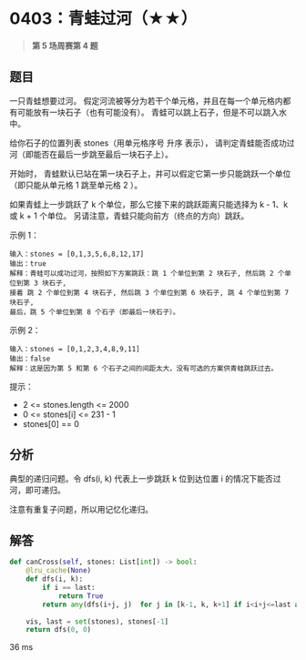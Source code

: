 # 0403：青蛙过河（★★）


> **第 5 场周赛第 4 题**

## 题目

一只青蛙想要过河。 假定河流被等分为若干个单元格，并且在每一个单元格内都有可能放有一块石子（也有可能没有）。
 青蛙可以跳上石子，但是不可以跳入水中。

给你石子的位置列表 stones（用单元格序号 升序 表示）， 请判定青蛙能否成功过河（即能否在最后一步跳至最后一块石子上）。

开始时， 青蛙默认已站在第一块石子上，并可以假定它第一步只能跳跃一个单位（即只能从单元格 1 跳至单元格 2 ）。

如果青蛙上一步跳跃了 k 个单位，那么它接下来的跳跃距离只能选择为 k - 1、k 或 k + 1 个单位。
 另请注意，青蛙只能向前方（终点的方向）跳跃。


示例 1：

    输入：stones = [0,1,3,5,6,8,12,17]
    输出：true
    解释：青蛙可以成功过河，按照如下方案跳跃：跳 1 个单位到第 2 块石子, 然后跳 2 个单位到第 3 块石子, 
    接着 跳 2 个单位到第 4 块石子, 然后跳 3 个单位到第 6 块石子, 跳 4 个单位到第 7 块石子, 
    最后，跳 5 个单位到第 8 个石子（即最后一块石子）。

示例 2：

    输入：stones = [0,1,2,3,4,8,9,11]
    输出：false
    解释：这是因为第 5 和第 6 个石子之间的间距太大，没有可选的方案供青蛙跳跃过去。
 

提示：
- 2 <= stones.length <= 2000
- 0 <= stones[i] <= 231 - 1
- stones[0] == 0


## 分析

典型的递归问题。令 dfs(i, k) 代表上一步跳跃 k 位到达位置 i 的情况下能否过河，即可递归。

注意有重复子问题，所以用记忆化递归。

## 解答

```python
def canCross(self, stones: List[int]) -> bool:
    @lru_cache(None)
    def dfs(i, k):
        if i == last:
            return True
        return any(dfs(i+j, j)  for j in [k-1, k, k+1] if i<i+j<=last and i+j in vis)
    
    vis, last = set(stones), stones[-1]
    return dfs(0, 0)
```
36 ms
